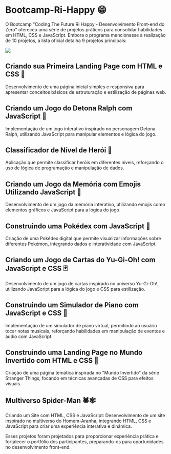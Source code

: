 # Bootcamp-Ri-Happy 😁
O Bootcamp "Coding The Future Ri Happy - Desenvolvimento Front-end do Zero" ofereceu uma série de projetos práticos para consolidar habilidades em HTML, CSS e JavaScript. Embora o programa mencionasse a realização de 10 projetos, a lista oficial detalha 9 projetos principais:

<img src="file:///C:/Users/Maria/Downloads/Bootcamp.-.RiHappy.Front.pdf">

## Criando sua Primeira Landing Page com HTML e CSS 🚀
Desenvolvimento de uma página inicial simples e responsiva para apresentar conceitos básicos de estruturação e estilização de páginas web.

## Criando um Jogo do Detona Ralph com JavaScript 🧱
Implementação de um jogo interativo inspirado no personagem Detona Ralph, utilizando JavaScript para manipular elementos e lógica do jogo.

## Classificador de Nível de Herói 🕺
Aplicação que permite classificar heróis em diferentes níveis, reforçando o uso de lógica de programação e manipulação de dados.

## Criando um Jogo da Memória com Emojis Utilizando JavaScript 🎰
Desenvolvimento de um jogo da memória interativo, utilizando emojis como elementos gráficos e JavaScript para a lógica do jogo.

## Construindo uma Pokédex com JavaScript 🐉
Criação de uma Pokédex digital que permite visualizar informações sobre diferentes Pokémon, integrando dados e interatividade com JavaScript.

## Criando um Jogo de Cartas do Yu-Gi-Oh! com JavaScript e CSS 🃏
Desenvolvimento de um jogo de cartas inspirado no universo Yu-Gi-Oh!, utilizando JavaScript para a lógica do jogo e CSS para estilização.

## Construindo um Simulador de Piano com JavaScript e CSS 🎹
Implementação de um simulador de piano virtual, permitindo ao usuário tocar notas musicais, reforçando habilidades em manipulação de eventos e áudio com JavaScript.

## Construindo uma Landing Page no Mundo Invertido com HTML e CSS 👾
Criação de uma página temática inspirada no "Mundo Invertido" da série Stranger Things, focando em técnicas avançadas de CSS para efeitos visuais.

## Multiverso Spider-Man 🕷🕸
Criando um Site com HTML, CSS e JavaScript: Desenvolvimento de um site inspirado no multiverso do Homem-Aranha, integrando HTML, CSS e JavaScript para criar uma experiência interativa e dinâmica.

Esses projetos foram projetados para proporcionar experiência prática e fortalecer o portfólio dos participantes, preparando-os para oportunidades no desenvolvimento front-end.
